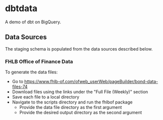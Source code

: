 # dbtdata

A demo of dbt on BigQuery.

## Data Sources

The staging schema is populated from the data sources described below.

### FHLB Office of Finance Data

To generate the data files:

- Go to https://www.fhlb-of.com/ofweb_userWeb/pageBuilder/bond-data-files-74
- Download files using the links under the "Full File (Weekly)" section
- Save each file to a local directory
- Navigate to the scripts directory and run the fhlbof package
    - Provide the data file directory as the first argument
    - Provide the desired output directory as the second argument






